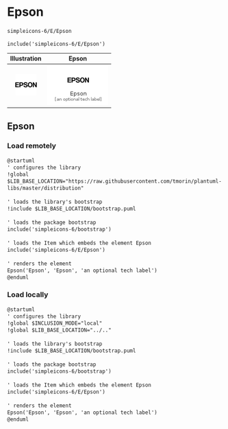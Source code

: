 # Epson


```text
simpleicons-6/E/Epson
```

```text
include('simpleicons-6/E/Epson')
```



| Illustration | Epson |
| :---: | :---: |
| ![illustration for Illustration](../../simpleicons-6/E/Epson.png) | ![illustration for Epson](../../simpleicons-6/E/Epson.Local.png) |




## Epson

### Load remotely
```plantuml
@startuml
' configures the library
!global $LIB_BASE_LOCATION="https://raw.githubusercontent.com/tmorin/plantuml-libs/master/distribution"

' loads the library's bootstrap
!include $LIB_BASE_LOCATION/bootstrap.puml

' loads the package bootstrap
include('simpleicons-6/bootstrap')

' loads the Item which embeds the element Epson
include('simpleicons-6/E/Epson')

' renders the element
Epson('Epson', 'Epson', 'an optional tech label')
@enduml
```

### Load locally
```plantuml
@startuml
' configures the library
!global $INCLUSION_MODE="local"
!global $LIB_BASE_LOCATION="../.."

' loads the library's bootstrap
!include $LIB_BASE_LOCATION/bootstrap.puml

' loads the package bootstrap
include('simpleicons-6/bootstrap')

' loads the Item which embeds the element Epson
include('simpleicons-6/E/Epson')

' renders the element
Epson('Epson', 'Epson', 'an optional tech label')
@enduml
```

